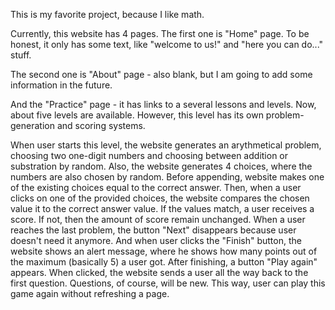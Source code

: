 This is my favorite project, because I like math. 

Currently, this website has 4 pages. The first one is "Home" page. To be honest, it only has some text, like "welcome to us!" and "here you can do..." stuff. 

The second one is "About" page - also blank, but I am going to add some information in the future. 

And the "Practice" page - it has links to a several lessons and levels. Now, about five levels are available. However, this level has its own problem-generation and scoring systems. 


When user starts this level, the website generates an arythmetical problem, choosing two one-digit numbers and choosing between addition or substration by random. Also, the website generates 4 choices, where the numbers are also chosen by random. Before appending, website makes one of the existing choices equal to the correct answer. Then, when a user clicks on one of the provided choices, the website compares the chosen value it to the correct answer value. If the values match, a user receives a score. If not, then the amount of score remain unchanged. When a user reaches the last problem, the button "Next" disappears because user doesn't need it anymore. And when user clicks the "Finish" button, the website shows an alert message, where he shows how many points out of the maximum (basically 5) a user got. After finishing, a button "Play again" appears. When clicked, the website sends a user all the way back to the first question. Questions, of course, will be new. This way, user can play this game again without refreshing a page.
